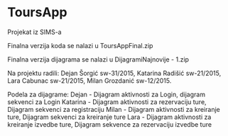 # ToursApp
Projekat iz SIMS-a

Finalna verzija koda se nalazi u ToursAppFinal.zip

Finalna verzija dijagrama se nalazi u DijagramiNajnovije - 1.zip

Na projektu radili: Dejan Šorgić sw-31/2015, Katarina Radišić sw-21/2015, Lara Cabunac sw-21/2015, Milan Grozdanić sw-12/2015.

Podela za dijagrame: Dejan - Dijagram aktivnosti za Login, dijagram sekvenci za Login
                     Katarina - Dijagram aktivnosti za rezervaciju ture, Dijagram sekvenci za registraciju
                     Milan - Dijagram aktivnosti za kreiranje ture, Dijagram sekvenci za kreiranje ture
                     Lara - Dijagram aktivnosti za kreiranje izvedbe ture, Dijagram sekvence za rezervaciju izvedbe ture

